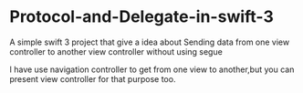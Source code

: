# Protocol-and-Delegate-in-swift-3

A simple swift 3 project that give a idea about Sending data from one view controller to another view controller without using segue 

I have use navigation controller to get from one view to another,but you can present view controller for that purpose too.
